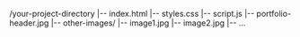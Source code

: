 /your-project-directory
|-- index.html
|-- styles.css
|-- script.js
|-- portfolio-header.jpg
|-- other-images/
    |-- image1.jpg
    |-- image2.jpg
    |-- ...
